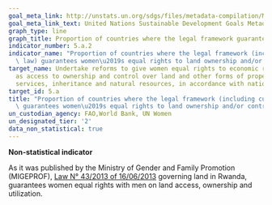```yaml
---
goal_meta_link: http://unstats.un.org/sdgs/files/metadata-compilation/Metadata-Goal-5.pdf
goal_meta_link_text: United Nations Sustainable Development Goals Metadata (pdf 634kB)
graph_type: line
graph_title: Proportion of countries where the legal framework guarantees women equal rights to land ownership and/or control
indicator_number: 5.a.2
indicator_name: "Proportion of countries where the legal framework (including customary\
  \ law) guarantees women\u2019s equal rights to land ownership and/or control"
target_name: Undertake reforms to give women equal rights to economic resources, as well
  as access to ownership and control over land and other forms of property, financial
  services, inheritance and natural resources, in accordance with national laws
target_id: 5.a
title: "Proportion of countries where the legal framework (including customary law)\
  \ guarantees women\u2019s equal rights to land ownership and/or control"
un_custodian_agency: FAO,World Bank, UN Women
un_designated_tier: '2'
data_non_statistical: true
---
```

**Non-statistical indicator**

As it was published by the Ministry of Gender and Family Promotion (MIGEPROF), [Law N° 43/2013 of 16/06/2013](https://www.migeprof.gov.rw/fileadmin/user_upload/Migeprof/Laws/Law_No_43-2013_of_16-06-2013_Governing_land_in_Rwanda.pdf) governing land in Rwanda, guarantees women equal rights with men on land access, ownership and utilization.
